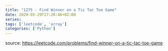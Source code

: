 ```yaml
---
title: "1275 - Find Winner on a Tic Tac Toe Game"	
date: 2020-05-29T17:28:46+02:00
series:
tags: ['leetcode', 'array']
categories: ['Python']
---
```


source: https://leetcode.com/problems/find-winner-on-a-tic-tac-toe-game

